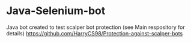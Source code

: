 # Java-Selenium-bot
Java bot created to test scalper bot protection (see Main respository for details) https://github.com/HarryCS98/Protection-against-scalper-bots
